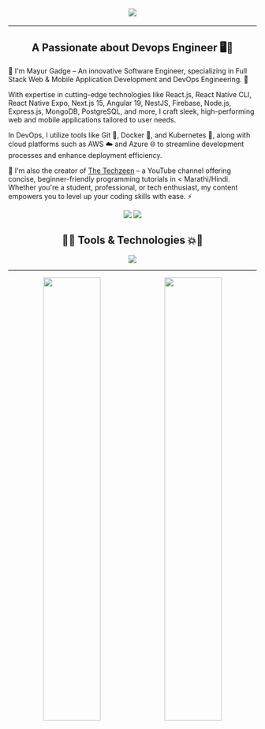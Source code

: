<h1 align="center">
    <img src="https://readme-typing-svg.herokuapp.com/?font=Righteous&color=7e15f7&random=falsesize=35&center=true&vCenter=true&width=500&height=70&duration=2000&lines=Hi+There!+👋;+I'm+Mayur+Gadge+👨🏻‍💻;" />
</h1>

---

 <h2 align="center"> A Passionate about Devops Engineer 🖥️🎥 </h2>

🌱 I'm Mayur Gadge – An innovative Software Engineer, specializing in Full Stack Web & Mobile Application Development and DevOps Engineering. 🚀

With expertise in cutting-edge technologies like React.js, React Native CLI, React Native Expo, Next.js 15, Angular 19, NestJS, Firebase, Node.js, Express.js, MongoDB, PostgreSQL, and more, I craft sleek, high-performing web and mobile applications tailored to user needs.

In DevOps, I utilize tools like Git 🐙, Docker 🐳, and Kubernetes 🧠, along with cloud platforms such as AWS ☁️ and Azure 🌐 to streamline development processes and enhance deployment efficiency.

👥 I'm also the creator of [The Techzeen](https://www.youtube.com/@TheTechzeen) – a YouTube channel offering concise, beginner-friendly programming tutorials in < Marathi/Hindi. Whether you're a student, professional, or tech enthusiast, my content empowers you to level up your coding skills with ease. ⚡

<p align="center">
  <a href="mailto:gadgemayur428@example.com"><img src="https://img.shields.io/badge/Gmail-%237D2C89?style=for-the-badge&logo=gmail&logoColor=white" /></a>
  <a href="https://www.linkedin.com/in/mayurg74/" target="_blank"><img src="https://img.shields.io/badge/LinkedIn-0077B5?style=for-the-badge&logo=linkedin&logoColor=white" /></a>
</p>


<h2 align="center">🚀💥 Tools & Technologies 💥🚀</h2>

<p align="center">
  <!-- Tech Logos -->
  <img src="https://skillicons.dev/icons?i=react,angular,github,git,linux,docker,gitlab,aws,ansible,grafana,jenkins,html,css,cpp,redux,vscode&theme=dark" />
</p>

---

<p align="center">
  <img width="48%" src="https://github-readme-stats.vercel.app/api?username=mayurg74&show_icons=true&theme=radical&count_private=true" />
  <img width="48%" src="https://github-readme-stats.vercel.app/api/top-langs/?username=mayurg74&layout=compact&theme=radical" />
</p>

